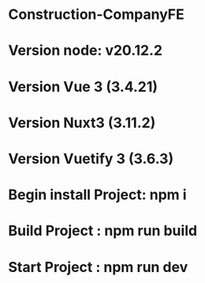 # Construction-CompanyFE

# Version node: v20.12.2

# Version Vue 3 (3.4.21)

# Version Nuxt3 (3.11.2)

# Version Vuetify 3 (3.6.3)

# Begin install Project: npm i

# Build Project : npm run build

# Start Project : npm run dev
